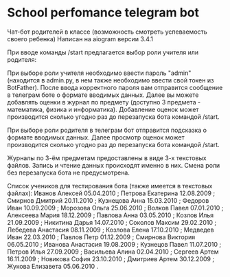 # School perfomance telegram bot  
Чат-бот родителей в классе (возможность смотреть успеваемость своего ребенка)
Написан на aiogram версии 3.4.1

При вводе команды /start предлагается выбор роли учителя или родителя:

При выборе роли учителя необходимо ввести пароль "admin" (находится в admin.py, в нем также необходимо ввести свой токен из BotFather).
После ввода корректного пароля вам отправится сообщение в телеграм боте о формате вводимых данных.
Далее вы можете добавлять оценки в журнал по предмету (доступно 3 предмета - математика, физика и информатика).
Добавление оценок может производится сколько угодно раз до перезапуска бота командой /start.

При выборе роли родителя в телеграм бот отправится подсказка о формате вводимых данных.
Далее просмотр оценок может производится сколько угодно раз до перезапуска бота командой /start.

Журналы по 3-ём предметам предоставлены в виде 3-х текстовых файлов. 
Запись и чтение данных происходят именно в них.
Смена роли без перезапуска бота не предусмотрена.

Список учеников для тестирования бота (также имеется в текстовых файлах):
Иванов Алексей 05.04.2010 ;
Петрова Екатерина 12.08.2009 ;
Смирнов Дмитрий 20.11.2010 ;
Кузнецова Анна 15.03.2010 ;
Федоров Иван 10.09.2009 ;
Морозова Ольга 25.06.2010 ;
Волков Павел 07.01.2010 ;
Алексеева Мария 18.12.2009 ; 
Павлова Анна 03.05.2010 ;
Козлов Илья 21.09.2009 ;
Никитина Дарья 14.07.2010 ;
Соколов Максим 29.02.2010 ;
Лебедева Анастасия 08.11.2009 ;
Козлова Елена 17.10.2010 ;
Медведев Иван 22.03.2010 ;
Павлов Петр 01.12.2009 ;
Смирнова Виктория 06.05.2010 ;
Иванова Анастасия 19.08.2009 ;
Кузнецов Павел 11.07.2010 ;
Петров Илья 27.09.2009 ;
Васильева Алина 02.04.2010 ;
Сергеев Артем 16.11.2009 ;
Новикова София 23.10.2010 ;
Дмитриев Артем 30.12.2009 ;
Жукова Елизавета 05.06.2010 .
